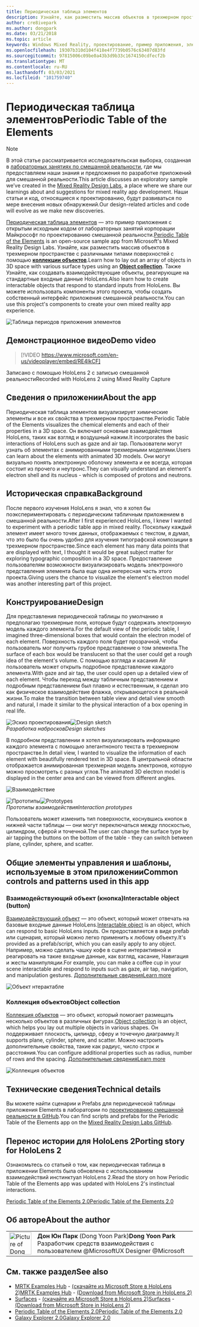 ```yaml
---
title: Периодическая таблица элементов
description: Узнайте, как разместить массив объектов в трехмерном пространстве с различными типами поверхностей, используя коллекцию объектов с периодической таблицей примера приложения Elements.
author: cre8ivepark
ms.author: dongpark
ms.date: 03/21/2018
ms.topic: article
keywords: Windows Mixed Reality, проектирование, пример приложения, элементы управления, МРТК, набор средств для смешанной реальности, Unity, примеры приложений, примеры приложений, Открытый исходный код, Microsoft Store, HoloLens, гарнитура смешанной реальности, гарнитура Windows Mixed Reality, гарнитура виртуальной реальности
ms.openlocfilehash: 19307b310d104f418e4f7739b0576c63407d83fd
ms.sourcegitcommit: 97815006c09be0a43b3d9b33c1674150cdfecf2b
ms.translationtype: MT
ms.contentlocale: ru-RU
ms.lasthandoff: 03/03/2021
ms.locfileid: "101759740"
---
```

# <a name="periodic-table-of-the-elements"></a><span data-ttu-id="69daa-104">Периодическая таблица элементов</span><span class="sxs-lookup"><span data-stu-id="69daa-104">Periodic Table of the Elements</span></span>

>[!NOTE]
><span data-ttu-id="69daa-105">В этой статье рассматривается исследовательская выборка, созданная в [лабораторных занятиях по смешанной реальности](https://github.com/Microsoft/MRDesignLabs_Unity), где мы предоставляем наши знания и предложения по разработке приложений для смешанной реальности.</span><span class="sxs-lookup"><span data-stu-id="69daa-105">This article discusses an exploratory sample we’ve created in the [Mixed Reality Design Labs](https://github.com/Microsoft/MRDesignLabs_Unity), a place where we share our learnings about and suggestions for mixed reality app development.</span></span> <span data-ttu-id="69daa-106">Наши статьи и код, относящиеся к проектированию, будут развиваться по мере внесения новых обнаружений.</span><span class="sxs-lookup"><span data-stu-id="69daa-106">Our design-related articles and code will evolve as we make new discoveries.</span></span>

<span data-ttu-id="69daa-107">[Периодическая таблица элементов](https://github.com/Microsoft/MRDesignLabs_Unity_PeriodicTable) — это пример приложения с открытым исходным кодом от лабораторных занятий корпорации Майкрософт по проектированию смешанной реальности.</span><span class="sxs-lookup"><span data-stu-id="69daa-107">[Periodic Table of the Elements](https://github.com/Microsoft/MRDesignLabs_Unity_PeriodicTable) is an open-source sample app from Microsoft's Mixed Reality Design Labs.</span></span> <span data-ttu-id="69daa-108">Узнайте, как разместить массив объектов в трехмерном пространстве с различными типами поверхностей с помощью **[коллекции объектов](../../design/object-collection.md)**.</span><span class="sxs-lookup"><span data-stu-id="69daa-108">Learn how to lay out an array of objects in 3D space with various surface types using an **[Object collection](../../design/object-collection.md)**.</span></span> <span data-ttu-id="69daa-109">Также Узнайте, как создавать взаимодействующие объекты, реагирующие на стандартные входные данные HoloLens.</span><span class="sxs-lookup"><span data-stu-id="69daa-109">Also learn how to create interactable objects that respond to standard inputs from HoloLens.</span></span> <span data-ttu-id="69daa-110">Вы можете использовать компоненты этого проекта, чтобы создать собственный интерфейс приложения смешанной реальности.</span><span class="sxs-lookup"><span data-stu-id="69daa-110">You can use this project's components to create your own mixed reality app experience.</span></span>

![Таблица периодов приложения элементов](images/640px-periodictable-hero.jpg)

## <a name="demo-video"></a><span data-ttu-id="69daa-112">Демонстрационное видео</span><span class="sxs-lookup"><span data-stu-id="69daa-112">Demo video</span></span> 
> [!VIDEO https://www.microsoft.com/en-us/videoplayer/embed/RE4IkCF]

<span data-ttu-id="69daa-113">Записано с помощью HoloLens 2 с записью смешанной реальности</span><span class="sxs-lookup"><span data-stu-id="69daa-113">Recorded with HoloLens 2 using Mixed Reality Capture</span></span>

## <a name="about-the-app"></a><span data-ttu-id="69daa-114">Сведения о приложении</span><span class="sxs-lookup"><span data-stu-id="69daa-114">About the app</span></span>

<span data-ttu-id="69daa-115">Периодическая таблица элементов визуализирует химические элементы и все их свойства в трехмерном пространстве.</span><span class="sxs-lookup"><span data-stu-id="69daa-115">Periodic Table of the Elements visualizes the chemical elements and each of their properties in a 3D space.</span></span> <span data-ttu-id="69daa-116">Он включает основные взаимодействия HoloLens, таких как взгляд и воздушный нажим.</span><span class="sxs-lookup"><span data-stu-id="69daa-116">It incorporates the basic interactions of HoloLens such as gaze and air tap.</span></span> <span data-ttu-id="69daa-117">Пользователи могут узнать об элементах с анимированными трехмерными моделями.</span><span class="sxs-lookup"><span data-stu-id="69daa-117">Users can learn about the elements with animated 3D models.</span></span> <span data-ttu-id="69daa-118">Они могут визуально понять электронную оболочку элемента и ее всегда, которая состоит из прочего и неутронс.</span><span class="sxs-lookup"><span data-stu-id="69daa-118">They can visually understand an element's electron shell and its nucleus - which is composed of protons and neutrons.</span></span>

## <a name="background"></a><span data-ttu-id="69daa-119">Историческая справка</span><span class="sxs-lookup"><span data-stu-id="69daa-119">Background</span></span>

<span data-ttu-id="69daa-120">После первого изучения HoloLens я знал, что я хотел бы поэкспериментировать с периодическим табличным приложением в смешанной реальности.</span><span class="sxs-lookup"><span data-stu-id="69daa-120">After I first experienced HoloLens, I knew I wanted to experiment with a periodic table app in mixed reality.</span></span> <span data-ttu-id="69daa-121">Поскольку каждый элемент имеет много точек данных, отображаемых с текстом, я думал, что это было бы очень удобно для изучения типографской композиции в трехмерном пространстве.</span><span class="sxs-lookup"><span data-stu-id="69daa-121">Since each element has many data points that are displayed with text, I thought it would be great subject matter for exploring typographic composition in a 3D space.</span></span> <span data-ttu-id="69daa-122">Предоставление пользователям возможности визуализировать модель электронного представления элемента была еще одна интересная часть этого проекта.</span><span class="sxs-lookup"><span data-stu-id="69daa-122">Giving users the chance to visualize the element's electron model was another interesting part of this project.</span></span>

## <a name="design"></a><span data-ttu-id="69daa-123">Конструирование</span><span class="sxs-lookup"><span data-stu-id="69daa-123">Design</span></span>

<span data-ttu-id="69daa-124">Для представления периодической таблицы по умолчанию я предполагаю трехмерные поля, которые будут содержать электронную модель каждого элемента.</span><span class="sxs-lookup"><span data-stu-id="69daa-124">For the default view of the periodic table, I imagined three-dimensional boxes that would contain the electron model of each element.</span></span> <span data-ttu-id="69daa-125">Поверхность каждого поля будет прозрачной, чтобы пользователь мог получить грубое представление о том элемента.</span><span class="sxs-lookup"><span data-stu-id="69daa-125">The surface of each box would be translucent so that the user could get a rough idea of the element's volume.</span></span> <span data-ttu-id="69daa-126">С помощью взгляда и касания Air пользователь может открыть подробное представление каждого элемента.</span><span class="sxs-lookup"><span data-stu-id="69daa-126">With gaze and air tap, the user could open up a detailed view of each element.</span></span> <span data-ttu-id="69daa-127">Чтобы переход между табличным представлением и подробным представлением был плавно и естественным, я сделал это как физическое взаимодействие флажка, открывающегося в реальной жизни.</span><span class="sxs-lookup"><span data-stu-id="69daa-127">To make the transition between table view and detail view smooth and natural, I made it similar to the physical interaction of a box opening in real life.</span></span>

<span data-ttu-id="69daa-128">![Эскиз проектирования](images/640px-sketch20170406.jpg)</span><span class="sxs-lookup"><span data-stu-id="69daa-128">![Design sketch](images/640px-sketch20170406.jpg)</span></span><br>
<span data-ttu-id="69daa-129">*Разработка набросков*</span><span class="sxs-lookup"><span data-stu-id="69daa-129">*Design sketches*</span></span>

<span data-ttu-id="69daa-130">В подробном представлении я хотел визуализировать информацию каждого элемента с помощью элегантноного текста в трехмерном пространстве.</span><span class="sxs-lookup"><span data-stu-id="69daa-130">In detail view, I wanted to visualize the information of each element with beautifully rendered text in 3D space.</span></span> <span data-ttu-id="69daa-131">В центральной области отображается анимированная трехмерная модель электронов, которую можно просмотреть с разных углов.</span><span class="sxs-lookup"><span data-stu-id="69daa-131">The animated 3D electron model is displayed in the center area and can be viewed from different angles.</span></span>

![Взаимодействие](images/640px-periodictable-interaction.jpg)

<span data-ttu-id="69daa-133">![Прототипы](images/640px-periodictable-prototypes.jpg)</span><span class="sxs-lookup"><span data-stu-id="69daa-133">![Prototypes](images/640px-periodictable-prototypes.jpg)</span></span><br>
<span data-ttu-id="69daa-134">*Прототипы взаимодействия*</span><span class="sxs-lookup"><span data-stu-id="69daa-134">*Interaction prototypes*</span></span>

<span data-ttu-id="69daa-135">Пользователь может изменить тип поверхности, коснувшись кнопок в нижней части таблицы — они могут переключаться между плоскостью, цилиндром, сферой и точечной.</span><span class="sxs-lookup"><span data-stu-id="69daa-135">The user can change the surface type by air tapping the buttons on the bottom of the table - they can switch between plane, cylinder, sphere, and scatter.</span></span>

## <a name="common-controls-and-patterns-used-in-this-app"></a><span data-ttu-id="69daa-136">Общие элементы управления и шаблоны, используемые в этом приложении</span><span class="sxs-lookup"><span data-stu-id="69daa-136">Common controls and patterns used in this app</span></span>

### <a name="interactable-object-button"></a><span data-ttu-id="69daa-137">Взаимодействующий объект (кнопка)</span><span class="sxs-lookup"><span data-stu-id="69daa-137">Interactable object (button)</span></span>

<span data-ttu-id="69daa-138">[Взаимодействующий объект](../../design/interactable-object.md) — это объект, который может отвечать на базовые входные данные HoloLens.</span><span class="sxs-lookup"><span data-stu-id="69daa-138">[Interactable object](../../design/interactable-object.md) is an object, which can respond to basic HoloLens inputs.</span></span> <span data-ttu-id="69daa-139">Он предоставляется в виде prefab или сценария, который можно легко применить к любому объекту.</span><span class="sxs-lookup"><span data-stu-id="69daa-139">It's provided as a prefab/script, which you can easily apply to any object.</span></span> <span data-ttu-id="69daa-140">Например, можно сделать чашку кофе в сцене интерактивной и реагировать на такие входные данные, как взгляд, касание, Навигация и жесты манипуляции.</span><span class="sxs-lookup"><span data-stu-id="69daa-140">For example, you can make a coffee cup in your scene interactable and respond to inputs such as gaze, air tap, navigation, and manipulation gestures.</span></span> [<span data-ttu-id="69daa-141">Дополнительные сведения</span><span class="sxs-lookup"><span data-stu-id="69daa-141">Learn more</span></span>](../../design/interactable-object.md)

![Объект нтерактабле](images/640px-periodictable-interactableobject.jpg)

### <a name="object-collection"></a><span data-ttu-id="69daa-143">Коллекция объектов</span><span class="sxs-lookup"><span data-stu-id="69daa-143">Object collection</span></span>

<span data-ttu-id="69daa-144">[Коллекция объектов](../../design/object-collection.md) — это объект, который помогает размещать несколько объектов в различных фигурах.</span><span class="sxs-lookup"><span data-stu-id="69daa-144">[Object collection](../../design/object-collection.md) is an object, which helps you lay out multiple objects in various shapes.</span></span> <span data-ttu-id="69daa-145">Он поддерживает плоскость, цилиндр, сферу и точечную диаграмму.</span><span class="sxs-lookup"><span data-stu-id="69daa-145">It supports plane, cylinder, sphere, and scatter.</span></span> <span data-ttu-id="69daa-146">Можно настроить дополнительные свойства, такие как радиус, число строк и расстояния.</span><span class="sxs-lookup"><span data-stu-id="69daa-146">You can configure additional properties such as radius, number of rows and the spacing.</span></span> [<span data-ttu-id="69daa-147">Дополнительные сведения</span><span class="sxs-lookup"><span data-stu-id="69daa-147">Learn more</span></span>](../../design/object-collection.md)

![Коллекция объектов](images/640px-periodictable-collections.jpg)

## <a name="technical-details"></a><span data-ttu-id="69daa-149">Технические сведения</span><span class="sxs-lookup"><span data-stu-id="69daa-149">Technical details</span></span>

<span data-ttu-id="69daa-150">Вы можете найти сценарии и Prefabs для периодической таблицы приложения Elements в лаборатории по [проектированию смешанной реальности в GitHub](https://github.com/Microsoft/MRDesignLabs_Unity_PeriodicTable).</span><span class="sxs-lookup"><span data-stu-id="69daa-150">You can find scripts and prefabs for the Periodic Table of the Elements app on the [Mixed Reality Design Labs GitHub](https://github.com/Microsoft/MRDesignLabs_Unity_PeriodicTable).</span></span>

## <a name="porting-story-for-hololens-2"></a><span data-ttu-id="69daa-151">Перенос истории для HoloLens 2</span><span class="sxs-lookup"><span data-stu-id="69daa-151">Porting story for HoloLens 2</span></span>

<span data-ttu-id="69daa-152">Ознакомьтесь со статьей о том, как периодическая таблица в приложении Elements была обновлена с использованием взаимодействий инстинктуал HoloLens 2.</span><span class="sxs-lookup"><span data-stu-id="69daa-152">Read the story on how Periodic Table of the Elements app was updated with HoloLens 2's instinctual interactions.</span></span>

[<span data-ttu-id="69daa-153">Periodic Table of the Elements 2.0</span><span class="sxs-lookup"><span data-stu-id="69daa-153">Periodic Table of the Elements 2.0</span></span>](https://medium.com/@dongyoonpark/bringing-the-periodic-table-of-the-elements-app-to-hololens-2-with-mrtk-v2-a6e3d8362158)




## <a name="about-the-author"></a><span data-ttu-id="69daa-154">Об авторе</span><span class="sxs-lookup"><span data-stu-id="69daa-154">About the author</span></span>

<table style="border-collapse:collapse" padding-left="0px">
<tr>
<td style="border-style: none" width="60px"><img alt="Picture of Dong Yoon Park" width="60" height="60" src="images/dongyoonpark.jpg"></td>
<td style="border-style: none"><span data-ttu-id="69daa-155"><b>Дон Юн Парк</b> (Dong Yoon Park)</span><span class="sxs-lookup"><span data-stu-id="69daa-155"><b>Dong Yoon Park</b></span></span><br><span data-ttu-id="69daa-156">Разработчик средств взаимодействия с пользователем @Microsoft</span><span class="sxs-lookup"><span data-stu-id="69daa-156">UX Designer @Microsoft</span></span></td>
</tr>
</table>

## <a name="see-also"></a><span data-ttu-id="69daa-157">См. также раздел</span><span class="sxs-lookup"><span data-stu-id="69daa-157">See also</span></span>

* <span data-ttu-id="69daa-158">[MRTK Examples Hub](https://docs.microsoft.com/windows/mixed-reality/mrtk-docs/features/example-scenes/example-hub.md) - [(скачайте из Microsoft Store в HoloLens 2)](https://www.microsoft.com/en-us/p/mrtk-examples-hub/9mv8c39l2sj4)</span><span class="sxs-lookup"><span data-stu-id="69daa-158">[MRTK Examples Hub](https://docs.microsoft.com/windows/mixed-reality/mrtk-docs/features/example-scenes/example-hub.md) - [(Download from Microsoft Store in HoloLens 2)](https://www.microsoft.com/en-us/p/mrtk-examples-hub/9mv8c39l2sj4)</span></span>
* <span data-ttu-id="69daa-159">[Surfaces](sampleapp-surfaces.md) - [(скачайте из Microsoft Store в HoloLens 2)](https://www.microsoft.com/en-us/p/surfaces/9nvkpv3sk3x0)</span><span class="sxs-lookup"><span data-stu-id="69daa-159">[Surfaces](sampleapp-surfaces.md) - [(Download from Microsoft Store in HoloLens 2)](https://www.microsoft.com/en-us/p/surfaces/9nvkpv3sk3x0)</span></span>
* [<span data-ttu-id="69daa-160">Periodic Table of the Elements 2.0</span><span class="sxs-lookup"><span data-stu-id="69daa-160">Periodic Table of the Elements 2.0</span></span>](https://medium.com/@dongyoonpark/bringing-the-periodic-table-of-the-elements-app-to-hololens-2-with-mrtk-v2-a6e3d8362158)
* [<span data-ttu-id="69daa-161">Galaxy Explorer 2.0</span><span class="sxs-lookup"><span data-stu-id="69daa-161">Galaxy Explorer 2.0</span></span>](galaxy-explorer-update.md)